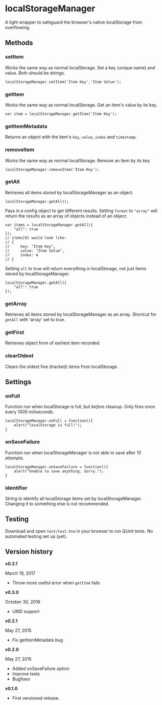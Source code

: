 # localStorageManager

A light wrapper to safeguard the browser's native localStorage from overflowing.

## Methods

### setItem

Works the same way as normal localStorage. Set a key (unique name) and value. Both should be strings.

    localStorageManager.setItem('Item Key','Item Value');

### getItem

Works the same way as normal localStorage. Get an item's value by its key.

    var item = localStorageManager.getItem('Item Key');
    
### getItemMetadata

Returns an object with the item's `key`, `value`, `index` and `timestamp`.

### removeItem

Works the same way as normal localStorage. Remove an item by its key

    localStorageManager.removeItem('Item Key');

### getAll

Retrieves all items stored by localStorageManager as an object.

    localStorageManager.getAll();

Pass in a config object to get different results. Setting `format` to `"array"` will return the results as an array of objects instead of an object:

    var items = localStorageManager.getAll({
        "all": true
    });
    // items[0] would look like:
    // {
    //     key: "Item Key",
    //     value: "Item Value",
    //     index: 4
    // }


Setting `all` to true will return everything in localStorage, not just items stored by localStorageManager.

    localStorageManager.getAll({
        "all": true
    });
    
### getArray

Retrieves all items stored by localStorageManager as an array. Shortcut for `getAll` with 'array' set to true.


### getFirst

Retrieves object form of earliest item recorded.


### clearOldest

Clears the oldest five (tracked) items from localStorage.


## Settings

### onFull

Function run when localStorage is full, but *before* cleanup. Only fires once every 1000 miliseconds.

    localStorageManager.onFull = function(){
        alert("localStorage is full!");
    }

### onSaveFailure

Function run when localStorageManager is not able to save after 10 attempts.

    localStorageManager.onSaveFailure = function(){
        alert("Unable to save anything. Sorry.");
    }

### identifier

String to identify all localStorage items set by localStorageManager. Changing it to something else is not recommended.

## Testing

Download and open `test/test.htm` in your browser to run QUnit tests. No automated testing set up (yet).

## Version history

**v0.3.1**

March 19, 2017

- Throw more useful error when `getItem` fails

**v0.3.0**

October 30, 2016

- UMD support

**v0.2.1**

May 27, 2015

- Fix getItemMetadata bug

**v0.2.0**

May 27, 2015

- Added onSaveFailure option
- Improve tests
- Bugfixes

**v0.1.0**

- First versioned release.
